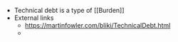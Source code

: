 - Technical debt is a type of [[Burden]]
- External links
	- https://martinfowler.com/bliki/TechnicalDebt.html
	-